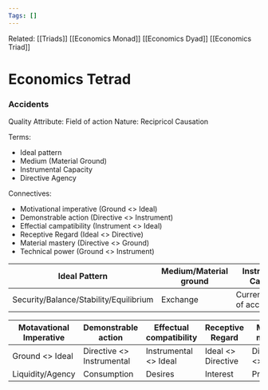 ```yaml
---
Tags: []
---
```

Related: [[Triads]] [[Economics Monad]] [[Economics Dyad]] [[Economics Triad]]
# Economics Tetrad

### Accidents
Quality Attribute: Field of action
Nature: Recipricol Causation

Terms:
- Ideal pattern
- Medium (Material Ground)
- Instrumental Capacity
- Directive Agency

Connectives: 
- Motivational imperative (Ground <> Ideal)
- Demonstrable action (Directive <> Instrument)
- Effectial campatibility (Instrument <> Ideal)
- Receptive Regard (Ideal <> Directive)
- Material mastery (Directive <> Ground)
- Technical power (Ground <> Instrument)

| Ideal Pattern | Medium/Material ground | Instrumental Capactiy | Directive agency |
|---|---|---|---|
| Security/Balance/Stability/Equilibrium | Exchange | Currencies/units of account | Mass psychology |

| Motavational Imperative | Demonstrable action | Effectual compatibility | Receptive Regard|  Material mastery | Technical power |
|---|---|---|---|---|---|
| Ground <> Ideal | Directive <> Instrumental | Instrumental <> Ideal | Ideal <> Directive | Directive <> Ground | Ground <> instrumental |
| Liquidity/Agency | Consumption | Desires | Interest | Production | Investment |